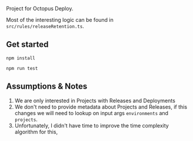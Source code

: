 Project for Octopus Deploy.

Most of the interesting logic can be found in `src/rules/releaseRetention.ts`.

## Get started

`npm install`

`npm run test`

## Assumptions & Notes

1. We are only interested in Projects with Releases and Deployments
1. We don't need to provide metadata about Projects and Releases, if this changes we will need to lookup on input args `environments` and `projects`.
1. Unfortunately, I didn't have time to improve the time complexity algorithm for this,

